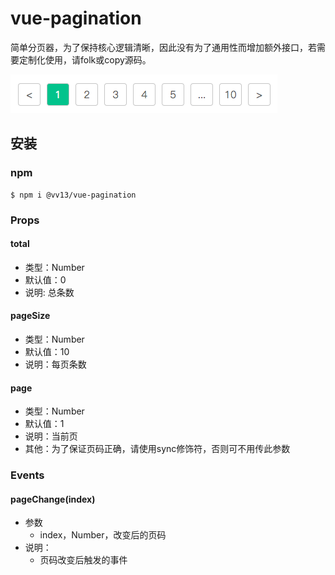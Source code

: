 # vue-pagination
简单分页器，为了保持核心逻辑清晰，因此没有为了通用性而增加额外接口，若需要定制化使用，请folk或copy源码。

![](./public/demo.png)

## 安装
### npm
```
$ npm i @vv13/vue-pagination
```

### Props
#### total
- 类型：Number
- 默认值：0
- 说明: 总条数

#### pageSize
- 类型：Number
- 默认值：10
- 说明：每页条数

#### page
- 类型：Number
- 默认值：1
- 说明：当前页
- 其他：为了保证页码正确，请使用sync修饰符，否则可不用传此参数

### Events
#### pageChange(index)
- 参数
  - index，Number，改变后的页码
- 说明： 
  - 页码改变后触发的事件
